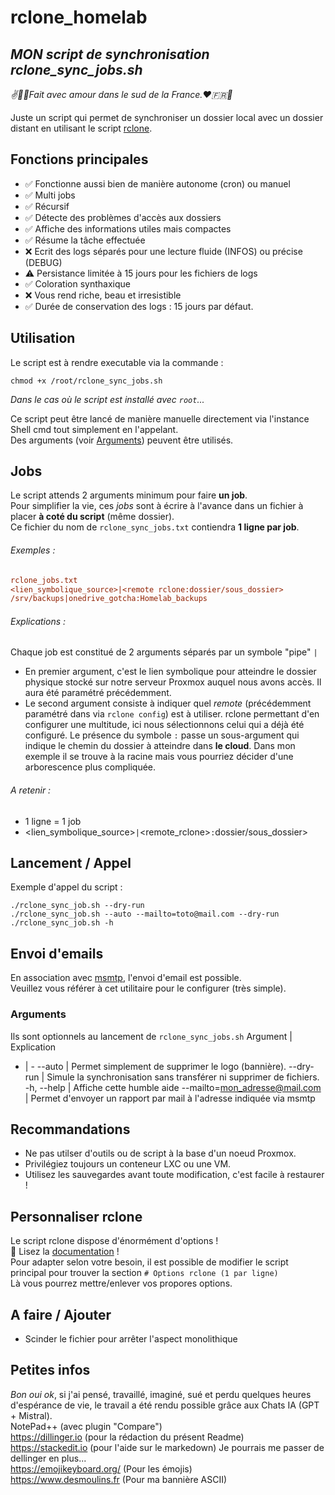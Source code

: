 # rclone_homelab
## _MON script de synchronisation **rclone_sync_jobs.sh**_
_✌️🥖🔆Fait avec amour dans le sud de la France.❤️️🇫🇷🐓_

Juste un script qui permet de synchroniser un dossier local avec un dossier distant en utilisant le script [rclone](https://rclone.org/).

## Fonctions principales
- ✅ Fonctionne aussi bien de manière autonome (cron) ou manuel
- ✅ Multi jobs
- ✅ Récursif
- ✅ Détecte des problèmes d'accès aux dossiers
- ✅ Affiche des informations utiles mais compactes
- ✅ Résume la tâche effectuée
- ❌ Ecrit des logs séparés pour une lecture fluide (INFOS) ou précise (DEBUG)
- ⚠️ Persistance limitée à 15 jours pour les fichiers de logs
- ✅ Coloration synthaxique
- ❌ Vous rend riche, beau et irresistible
- ✅ Durée de conservation des logs : 15 jours par défaut.

## Utilisation
Le script est à rendre executable via la commande :
```
chmod +x /root/rclone_sync_jobs.sh
```
*Dans le cas où le script est installé avec `root`...*

Ce script peut être lancé de manière manuelle directement via l'instance Shell cmd tout simplement en l'appelant.  
Des arguments (voir [Arguments](#arguments)) peuvent être utilisés.

## Jobs
Le script attends 2 arguments minimum pour faire **un job**.  
Pour simplifier la vie, ces *jobs* sont à écrire à l'avance dans un fichier à placer **à coté du script** (même dossier).  
Ce fichier du nom de `rclone_sync_jobs.txt` contiendra **1 ligne par job**.  

###### Exemples :
```ini
rclone_jobs.txt
<lien_symbolique_source>|<remote rclone:dossier/sous_dossier>
/srv/backups|onedrive_gotcha:Homelab_backups
```

###### Explications :
Chaque job est constitué de 2 arguments séparés par un symbole "pipe" `|`
- En premier argument, c'est le lien symbolique pour atteindre le dossier physique stocké sur notre serveur Proxmox auquel nous avons accès.
Il aura été paramétré précédemment.
- Le second argument consiste à indiquer quel *remote* (précédemment paramétré dans via `rclone config`) est à utiliser. rclone permettant d'en configurer une multitude, ici nous sélectionnons celui qui a déjà été configuré.
Le présence du symbole `:` passe un sous-argument qui indique le chemin du dossier à atteindre dans **le cloud**. Dans mon exemple il se trouve à la racine mais vous pourriez décider d'une arborescence plus compliquée.

###### A retenir :
- 1 ligne = 1 job
- <lien_symbolique_source>`|`<remote_rclone>`:`dossier/sous_dossier>

## Lancement / Appel
Exemple d'appel du script :
```
./rclone_sync_job.sh --dry-run
./rclone_sync_job.sh --auto --mailto=toto@mail.com --dry-run
./rclone_sync_job.sh -h
```

## Envoi d'emails
En association avec [msmtp](https://github.com/marlam/msmtp), l'envoi d'email est possible.  
Veuillez vous référer à cet utilitaire pour le configurer (très simple).

### Arguments 
Ils sont optionnels au lancement de `rclone_sync_jobs.sh`
Argument | Explication
- | -
  --auto        | Permet simplement de supprimer le logo (bannière).
  --dry-run     | Simule la synchronisation sans transférer ni supprimer de fichiers.
  -h, --help    | Affiche cette humble aide
  --mailto=<mon_adresse@mail.com>    | Permet d'envoyer un rapport par mail à l'adresse indiquée via msmtp

## Recommandations
- Ne pas utilser d'outils ou de script à la base d'un noeud Proxmox.
- Privilégiez toujours un conteneur LXC ou une VM.
- Utilisez les sauvegardes avant toute modification, c'est facile à restaurer !

## Personnaliser rclone
Le script rclone dispose d'énormément d'options !  
📖 Lisez la [documentation](https://rclone.org/commands/rclone/) !  
Pour adapter selon votre besoin, il est possible de modifier le script principal pour trouver la section `# Options rclone (1 par ligne)`  
Là vous pourrez mettre/enlever vos propores options.

  
## A faire / Ajouter
- Scinder le fichier pour arrêter l'aspect monolithique

## Petites infos
*Bon oui ok*, si j'ai pensé, travaillé, imaginé, sué et perdu quelques heures d'espérance de vie, le travail a été rendu possible grâce aux Chats IA (GPT + Mistral).  
NotePad++ (avec plugin "Compare")  
https://dillinger.io (pour la rédaction du présent Readme)  
https://stackedit.io (pour l'aide sur le markedown) Je pourrais me passer de dellinger en plus...  
https://emojikeyboard.org/ (Pour les émojis)  
https://www.desmoulins.fr (Pour ma bannière ASCII)
